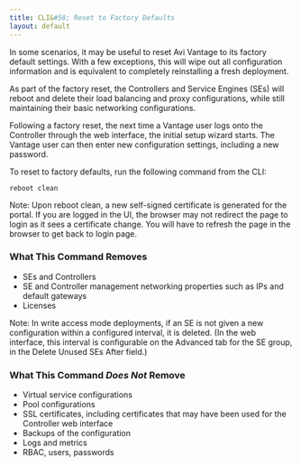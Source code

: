 ```yaml
---
title: CLI&#58; Reset to Factory Defaults
layout: default
---
```

In some scenarios, it may be useful to reset Avi Vantage to its factory default settings. With a few exceptions, this will wipe out all configuration information and is equivalent to completely reinstalling a fresh deployment.

As part of the factory reset, the Controllers and Service Engines (SEs) will reboot and delete their load balancing and proxy configurations, while still maintaining their basic networking configurations.

Following a factory reset, the next time a Vantage user logs onto the Controller through the web interface, the initial setup wizard starts. The Vantage user can then enter new configuration settings, including a new password.

To reset to factory defaults, run the following command from the CLI:
<pre class="command-line language-bash" data-prompt=":&nbsp;>"><code>reboot clean</code></pre>

Note: Upon reboot clean, a new self-signed certificate is generated for the portal. If you are logged in the UI, the browser may not redirect the page to login as it sees a certificate change. You will have to refresh the page in the browser to get back to login page.

### What This Command Removes

* SEs and Controllers
* SE and Controller management networking properties such as IPs and default gateways
* Licenses

Note: In write access mode deployments, if an SE is not given a new configuration within a configured interval, it is deleted. (In the web interface, this interval is configurable on the Advanced tab for the SE group, in the Delete Unused SEs After field.)

### What This Command *Does Not* Remove

* Virtual service configurations
* Pool configurations
* SSL certificates, including certificates that may have been used for the Controller web interface
* Backups of the configuration
* Logs and metrics
* RBAC, users, passwords
